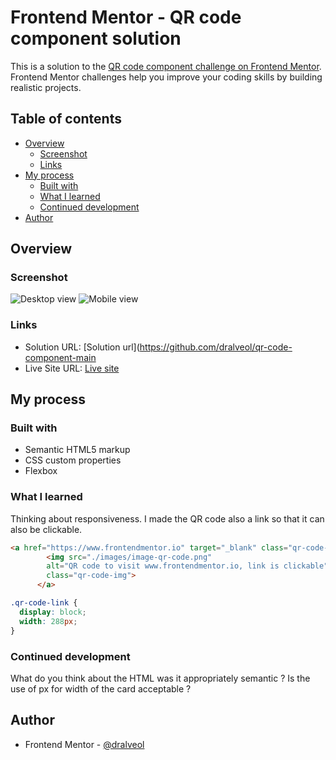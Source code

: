 # Frontend Mentor - QR code component solution

This is a solution to the [QR code component challenge on Frontend Mentor](https://www.frontendmentor.io/challenges/qr-code-component-iux_sIO_H). Frontend Mentor challenges help you improve your coding skills by building realistic projects. 

## Table of contents

- [Overview](#overview)
  - [Screenshot](#screenshot)
  - [Links](#links)
- [My process](#my-process)
  - [Built with](#built-with)
  - [What I learned](#what-i-learned)
  - [Continued development](#continued-development)
- [Author](#author)


## Overview

### Screenshot

![Desktop view](./screenshots/Desktop-view.png)
![Mobile view](./screenshots/Mobile-view.png)


### Links

- Solution URL: [Solution url](https://github.com/dralveol/qr-code-component-main
- Live Site URL: [Live site](https://dralveol.github.io/qr-code-component-main/)

## My process

### Built with

- Semantic HTML5 markup
- CSS custom properties
- Flexbox

### What I learned
Thinking about responsiveness. I made the QR code also a link so that it can also be clickable.

```html
<a href="https://www.frontendmentor.io" target="_blank" class="qr-code-link">
        <img src="./images/image-qr-code.png" 
        alt="QR code to visit www.frontendmentor.io, link is clickable" 
        class="qr-code-img">
      </a>
```
```css
.qr-code-link {
  display: block;
  width: 288px;
}
```

### Continued development
What do you think about the HTML was it appropriately semantic ?
Is the use of px for width of the card acceptable ?


## Author

- Frontend Mentor - [@dralveol](https://www.frontendmentor.io/profile/dralveol)

